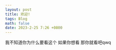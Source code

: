 ```yaml
---
layout: post
title: 欢迎!
tags: Blog
math: false
date: 2023-2-25 7:26 +0800
---
```

我不知道你为什么要看这个
如果你想看
那你就看吧qwq
